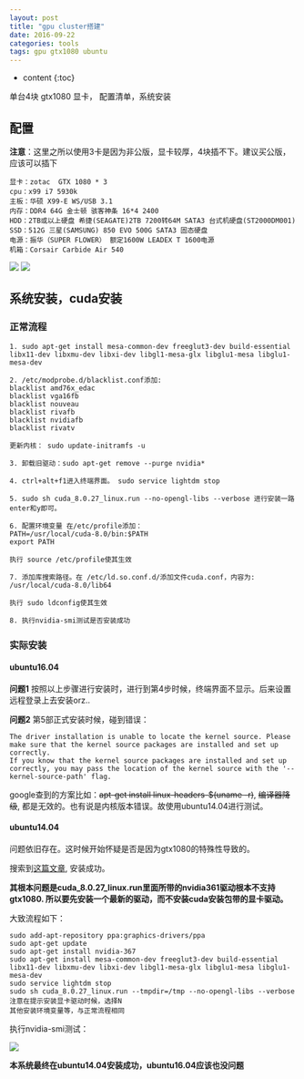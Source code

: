 ```yaml
---
layout: post
title: "gpu cluster搭建"
date: 2016-09-22
categories: tools
tags: gpu gtx1080 ubuntu
---
```

* content
{:toc}

单台4块 gtx1080 显卡， 配置清单，系统安装



## 配置

**注意**：这里之所以使用3卡是因为非公版，显卡较厚，4块插不下。建议买公版，应该可以插下

```
显卡：zotac  GTX 1080 * 3 
cpu：x99 i7 5930k 
主板：华硕 X99-E WS/USB 3.1
内存：DDR4 64G 金士顿 骇客神条 16*4 2400 
HDD：2TB或以上硬盘 希捷(SEAGATE)2TB 7200转64M SATA3 台式机硬盘(ST2000DM001)
SSD：512G 三星(SAMSUNG) 850 EVO 500G SATA3 固态硬盘
电源：振华（SUPER FLOWER） 额定1600W LEADEX T 1600电源 
机箱：Corsair Carbide Air 540  
```

![](http://vsooda.github.io/assets/gpu_cluster/inside.jpg)
![](http://vsooda.github.io/assets/gpu_cluster/front.jpg)



## 系统安装，cuda安装

### 正常流程

```
1. sudo apt-get install mesa-common-dev freeglut3-dev build-essential libx11-dev libxmu-dev libxi-dev libgl1-mesa-glx libglu1-mesa libglu1-mesa-dev

2. /etc/modprobe.d/blacklist.conf添加:
blacklist amd76x_edac
blacklist vga16fb
blacklist nouveau
blacklist rivafb
blacklist nvidiafb
blacklist rivatv

更新内核： sudo update-initramfs -u

3. 卸载旧驱动：sudo apt-get remove --purge nvidia*

4. ctrl+alt+f1进入终端界面。 sudo service lightdm stop

5. sudo sh cuda_8.0.27_linux.run --no-opengl-libs --verbose 进行安装一路enter和y即可。

6. 配置环境变量 在/etc/profile添加： 
PATH=/usr/local/cuda-8.0/bin:$PATH
export PATH

执行 source /etc/profile使其生效

7. 添加库搜索路径。在 /etc/ld.so.conf.d/添加文件cuda.conf，内容为: 
/usr/local/cuda-8.0/lib64

执行 sudo ldconfig使其生效

8. 执行nvidia-smi测试是否安装成功
```

### 实际安装

#### ubuntu16.04

**问题1** 按照以上步骤进行安装时，进行到第4步时候，终端界面不显示。后来设置远程登录上去安装orz..

**问题2** 第5部正式安装时候，碰到错误：

```
The driver installation is unable to locate the kernel source. Please make sure that the kernel source packages are installed and set up correctly.
If you know that the kernel source packages are installed and set up correctly, you may pass the location of the kernel source with the '--kernel-source-path' flag.
```

google查到的方案比如：~~apt-get install linux-headers-$(uname -r)~~, ~~编译器降级~~, 都是无效的。也有说是内核版本错误。故使用ubuntu14.04进行测试。

#### ubuntu14.04

问题依旧存在。这时候开始怀疑是否是因为gtx1080的特殊性导致的。

搜索到[这篇文章](http://textminingonline.com/dive-into-tensorflow-part-iii-gtx-1080-ubuntu16-04-cuda8-0-cudnn5-0-tensorflow), 安装成功。

**其根本问题是cuda_8.0.27_linux.run里面所带的nvidia361驱动根本不支持gtx1080. 所以要先安装一个最新的驱动，而不安装cuda安装包带的显卡驱动。**

大致流程如下：

```
sudo add-apt-repository ppa:graphics-drivers/ppa
sudo apt-get update
sudo apt-get install nvidia-367
sudo apt-get install mesa-common-dev freeglut3-dev build-essential libx11-dev libxmu-dev libxi-dev libgl1-mesa-glx libglu1-mesa libglu1-mesa-dev
sudo service lightdm stop
sudo sh cuda_8.0.27_linux.run --tmpdir=/tmp --no-opengl-libs --verbose
注意在提示安装显卡驱动时候，选择N
其他安装环境变量等，与正常流程相同
```

执行nvidia-smi测试：

![](http://vsooda.github.io/assets/gpu_cluster/nvidiasmi.jpg)

**本系统最终在ubuntu14.04安装成功，ubuntu16.04应该也没问题**


